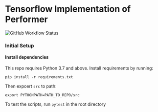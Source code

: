 # Tensorflow Implementation of Performer
![GitHub Workflow Status](https://img.shields.io/github/workflow/status/xl402/performer/performer)

### Initial Setup
#### Install dependencies
This repo requires Python 3.7 and above. Install requirements by running:
```
pip install -r requirements.txt
```
Then expoert `src` to path:
```
export PYTHONPATH=PATH_TO_REPO/src
```
To test the scripts, run `pytest` in the root directory
